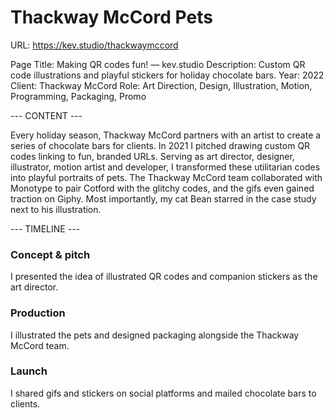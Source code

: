 # Thackway McCord Pets

URL: https://kev.studio/thackwaymccord

Page Title: Making QR codes fun! — kev.studio
Description: Custom QR code illustrations and playful stickers for holiday chocolate bars.
Year: 2022
Client: Thackway McCord
Role: Art Direction, Design, Illustration, Motion, Programming, Packaging, Promo

--- CONTENT ---

Every holiday season, Thackway McCord partners with an artist to create a series of chocolate bars for clients. In 2021 I pitched drawing custom QR codes linking to fun, branded URLs. Serving as art director, designer, illustrator, motion artist and developer, I transformed these utilitarian codes into playful portraits of pets. The Thackway McCord team collaborated with Monotype to pair Cotford with the glitchy codes, and the gifs even gained traction on Giphy. Most importantly, my cat Bean starred in the case study next to his illustration.

--- TIMELINE ---

### Concept & pitch
I presented the idea of illustrated QR codes and companion stickers as the art director.

### Production
I illustrated the pets and designed packaging alongside the Thackway McCord team.

### Launch
I shared gifs and stickers on social platforms and mailed chocolate bars to clients.
